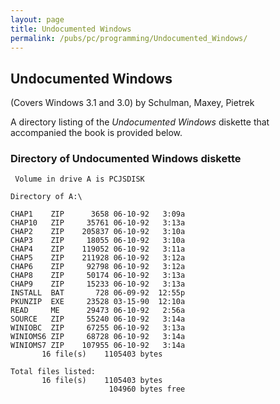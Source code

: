 ```yaml
---
layout: page
title: Undocumented Windows
permalink: /pubs/pc/programming/Undocumented_Windows/
---
```


Undocumented Windows
--------------------
(Covers Windows 3.1 and 3.0) by Schulman, Maxey, Pietrek

A directory listing of the *Undocumented Windows* diskette that accompanied the book is provided below.

### Directory of Undocumented Windows diskette

	 Volume in drive A is PCJSDISK   

	Directory of A:\

	CHAP1    ZIP      3658 06-10-92   3:09a
	CHAP10   ZIP     35761 06-10-92   3:13a
	CHAP2    ZIP    205837 06-10-92   3:10a
	CHAP3    ZIP     18055 06-10-92   3:10a
	CHAP4    ZIP    119052 06-10-92   3:11a
	CHAP5    ZIP    211928 06-10-92   3:12a
	CHAP6    ZIP     92798 06-10-92   3:12a
	CHAP8    ZIP     50174 06-10-92   3:13a
	CHAP9    ZIP     15233 06-10-92   3:13a
	INSTALL  BAT       728 06-09-92  12:55p
	PKUNZIP  EXE     23528 03-15-90  12:10a
	READ     ME      29473 06-10-92   2:56a
	SOURCE   ZIP     55240 06-10-92   3:14a
	WINIOBC  ZIP     67255 06-10-92   3:13a
	WINIOMS6 ZIP     68728 06-10-92   3:14a
	WINIOMS7 ZIP    107955 06-10-92   3:14a
	       16 file(s)    1105403 bytes

	Total files listed:
	       16 file(s)    1105403 bytes
	                      104960 bytes free

